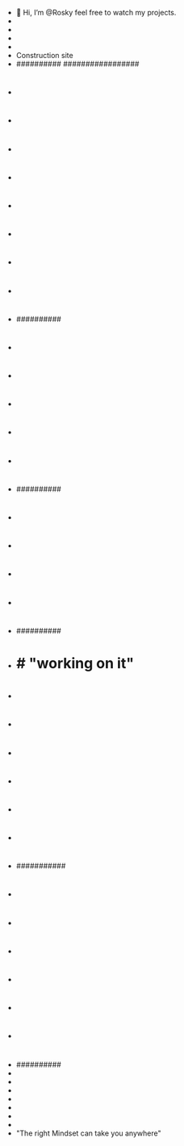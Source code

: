 - 👋 Hi, I’m @Rosky feel free to watch my projects.
-
-
-
-
- Construction site 
-  ##########             #################
-  #        #        
-  #        #         
-  #        #
-  #        #
-  #        #
-  #        #
-  #        #
-  #        #
-  ##########
-  #        #
-  #        #
-  #        #
-  #        #
-  #        #
-  ##########
-  #        #
-  #        #
-  #        #
-  #        #
-  ##########
-  #        # "working on it"
-  #        #
-  #        #
-  #        #
-  #        #
-  #        #
-  #        #
-  ###########        
-  #        #
-  #        #
-  #        #
-  #        #
-  #        #
-  #        #
-  ##########
-
-
-
-
-
-
-
- "The right Mindset can take you anywhere"

<!---
Rosky96/Rosky96 is a ✨ special ✨ repository because its `README.md` (this file) appears on your GitHub profile.
You can click the Preview link to take a look at your changes.
--->
